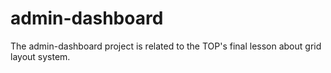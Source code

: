 # admin-dashboard
The admin-dashboard project is related to the TOP's final lesson about grid layout system.
